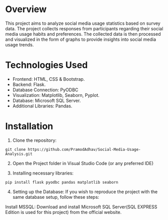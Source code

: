 # Overview

This project aims to analyze social media usage statistics based on survey data. The project collects responses from participants regarding their social media usage habits and preferences. The collected data is then processed and visualized in the form of graphs to provide insights into social media usage trends.

# Technologies Used

* Frontend: HTML, CSS & Bootstrap.
* Backend: Flask.
* Database Connection: PyODBC
* Visualization: Matplotlib, Seaborn, Pyplot.
* Database: Microsoft SQL Server.
* Additional Libraries: Pandas.

# Installation

1. Clone the repository:
```
git clone https://github.com/PramodAdhav/Social-Media-Usage-Analysis.git
```

2. Open the Project folder in Visual Studio Code (or any preferred IDE)

3. Installing necessary libraries:
```
pip install flask pyodbc pandas matplotlib seaborn
```

4. Setting up the Database:
If you wish to reproduce the project with the same database setup, follow these steps:

Install MSSQL:
Download and install Microsoft SQL Server(SQL EXPRESS Edition is used for this project) from the official website.
 
